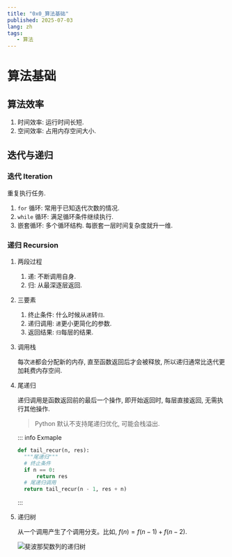 ```yaml
---
title: "0x0_算法基础"
published: 2025-07-03
lang: zh
tags:
   - 算法
---
```


# 算法基础

## 算法效率

1. 时间效率: 运行时间长短.
2. 空间效率: 占用内存空间大小.


## 迭代与递归

### 迭代 Iteration

重复执行任务.

1. `for` 循环: 常用于已知迭代次数的情况.
2. `while` 循环: 满足循环条件继续执行.
3. 嵌套循环: 多个循环结构. 每嵌套一层时间复杂度就升一维.

### 递归 Recursion

1. 两段过程

    1. 递: 不断调用自身.
    2. 归: 从最深逐层返回.

2. 三要素

    1. 终止条件: 什么时候从`递`转`归`.
    2. 递归调用: `递`更小更简化的参数.
    3. 返回结果: `归`每层的结果.

3. 调用栈

    每次`递`都会分配新的内存, 直至函数返回后才会被释放, 所以递归通常比迭代更加耗费内存空间.

4. 尾递归

    递归调用是函数返回前的最后一个操作, 即开始返回时, 每层直接返回, 无需执行其他操作.

    > Python 默认不支持尾递归优化, 可能会栈溢出.

    ::: info Exmaple

    ```python
    def tail_recur(n, res):
      """尾递归"""
      # 终止条件
      if n == 0:
          return res
      # 尾递归调用
      return tail_recur(n - 1, res + n)
    ```

    :::

5. 递归树

    从一个调用产生了个调用分支。比如, $f(n) = f(n-1) + f(n-2)$.

    ![斐波那契数列的递归树](https://www.hello-algo.com/chapter_computational_complexity/iteration_and_recursion.assets/recursion_tree.png)
